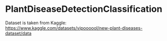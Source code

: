 # PlantDiseaseDetectionClassification

Dataset is taken from Kaggle:
https://www.kaggle.com/datasets/vipoooool/new-plant-diseases-dataset/data
